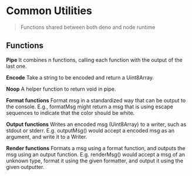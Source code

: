 
# Common Utilities

> Functions shared between both deno and node runtime

## Functions

**Pipe**
It combines n functions, calling each function with the output of the last one.

**Encode**
Take a string to be encoded and return a Uint8Array.

**Noop** 
A helper function to return void in pipe.

**Format functions**
Format msg in a standardized way that can be output to the console.
E.g., formatMsg might return a msg that is using escape sequences to indicate that the color should be white.

**Output functions**
Writes an encoded msg (Uint8Array) to a writer, such as stdout or stderr.
E.g. outputMsg() would accept a encoded msg as an argument, and write it to a Writer.

**Render functions**
Formats a msg using a format function, and outputs the msg using an output function.
E.g. renderMsg() would accept a msg of an unknown type, format it using the given formatter, and output it using the given outputter.
